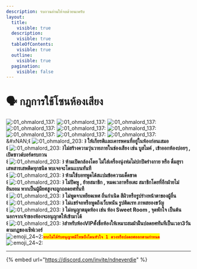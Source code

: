 ```yaml
---
description: รบกวนอ่านให้จบด้วยนะครับ
layout:
  title:
    visible: true
  description:
    visible: true
  tableOfContents:
    visible: true
  outline:
    visible: true
  pagination:
    visible: false
---
```


# 🗣️ กฎการใช้โซนห้องเสียง

<img src="https://cdn.discordapp.com/emojis/1161291651738763345.webp?size=40" alt=":01_ohmalord_137:" data-size="original"> <img src="https://cdn.discordapp.com/emojis/1161291651738763345.webp?size=40" alt=":01_ohmalord_137:" data-size="original"> <img src="https://cdn.discordapp.com/emojis/1161291651738763345.webp?size=40" alt=":01_ohmalord_137:" data-size="original"> <img src="https://cdn.discordapp.com/emojis/1161291651738763345.webp?size=40" alt=":01_ohmalord_137:" data-size="original"> <img src="https://cdn.discordapp.com/emojis/1161291651738763345.webp?size=40" alt=":01_ohmalord_137:" data-size="original"> <img src="https://cdn.discordapp.com/emojis/1161291651738763345.webp?size=40" alt=":01_ohmalord_137:" data-size="original"> <img src="https://cdn.discordapp.com/emojis/1161291651738763345.webp?size=40" alt=":01_ohmalord_137:" data-size="original"> <img src="https://cdn.discordapp.com/emojis/1161291651738763345.webp?size=40" alt=":01_ohmalord_137:" data-size="original"> <img src="https://cdn.discordapp.com/emojis/1161291651738763345.webp?size=40" alt=":01_ohmalord_137:" data-size="original"> \
&#xNAN;**꒰** <img src="https://cdn.discordapp.com/emojis/1173464392541687968.webp?size=40" alt=":01_ohmalord_203:" data-size="line"> **꒱ ให้เกียรติเเละเคารพคนที่อยู่ในห้องก่อนเสมอ** \
**꒰** <img src="https://cdn.discordapp.com/emojis/1173464392541687968.webp?size=40" alt=":01_ohmalord_203:" data-size="line"> **꒱ไม่สร้างความวุ่นวายภายในช่องเสียง เช่น บูสไมค์ , เข้าออกห้องบ่อยๆ , เปิดซาวด์บอร์ดรบกวน** \
**꒰** <img src="https://cdn.discordapp.com/emojis/1173464392541687968.webp?size=40" alt=":01_ohmalord_203:" data-size="line"> **꒱ ห้ามเปิดกล้องโดย ไม่ใส่เครื่องนุ่งห่มไม่ปกปิดร่างกาย หรือ ดื่มสุรา เสพสารเสพติดทุกชนิด พบเจอจะโดนเเบนทันที** \
**꒰** <img src="https://cdn.discordapp.com/emojis/1173464392541687968.webp?size=40" alt=":01_ohmalord_203:" data-size="line"> **꒱ ห้ามใช้บอทพูดได้สเเปมข้อความเด็ดขาด** \
**꒰** <img src="https://cdn.discordapp.com/emojis/1173464392541687968.webp?size=40" alt=":01_ohmalord_203:" data-size="line"> **꒱ ไม่ปิดหู , ย้ายสมาชิก , หมดเวลาหรือเตะ สมาชิกโดยที่อีกฝ่ายไม่ยินยอม หากเป็นผู้มียศสูงจะถูกถอดยศทันที** \
**꒰** <img src="https://cdn.discordapp.com/emojis/1173464392541687968.webp?size=40" alt=":01_ohmalord_203:" data-size="line"> **꒱ ไม่พูดจาเหยียดเพศ ถิ่นกำเนิด สีผิวหรือรูปร่างหน้าตาของผู้อื่น** \
**꒰** <img src="https://cdn.discordapp.com/emojis/1173464392541687968.webp?size=40" alt=":01_ohmalord_203:" data-size="line"> **꒱ ไม่เเชร์จอหรือพูดถึงเว็บพนัน รูปติดเรท ภาพสยองขวัญ** \
**꒰** <img src="https://cdn.discordapp.com/emojis/1173464392541687968.webp?size=40" alt=":01_ohmalord_203:" data-size="line"> **꒱ ไม่อนุญาตมุดห้อง เช่น ห้อง Sweet Room , จุดพักใจ เป็นต้น นอกจากเจ้าของห้องจะอนุญาตให้เข้ามาได้**\
**꒰** <img src="https://cdn.discordapp.com/emojis/1173464392541687968.webp?size=40" alt=":01_ohmalord_203:" data-size="line"> **꒱สำหรับห้องVIPตั้งชื่อห้องให้เหมาะสมฝ่าฝืนปลดยศทันทีเป็นเวลา3วันตามกฏของเซิฟเวอร์**\
![:emoji\_24\~2:](https://cdn.discordapp.com/emojis/1343615588194451546.webp?size=40\&animated=true)<mark style="color:red;">**`หากไม่ได้รับอนุญาตมีโทษถึงโดนหัวใจ 1 ดวงหรือปลดยศออกตามกำหนด`**</mark>![:emoji\_24\~2:](https://cdn.discordapp.com/emojis/1343615588194451546.webp?size=40\&animated=true)

***

{% embed url="https://discord.com/invite/ndneverdie" %}


